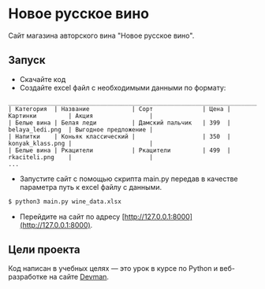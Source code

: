 # Новое русское вино

Сайт магазина авторского вина "Новое русское вино".

## Запуск

- Скачайте код
- Создайте excel файл с необходимыми данными по формату:
```text
________________________________________________________________________________________________________
| Категория  | Название            | Сорт              | Цена |	Картинки         | Акция                |
| Белые вина | Белая леди          | Дамский пальчик   | 399  | belaya_ledi.png	 | Выгодное предложение |
| Напитки    | Коньяк классический |                   | 350  |	konyak_klass.png |                      |
| Белые вина | Ркацители           | Ркацители         | 499  |	rkaciteli.png	 |                      |
...
```
- Запустите сайт с помощью скрипта main.py передав в качестве параметра 
путь к excel файлу с данными.
```bash
$ python3 main.py wine_data.xlsx
```
- Перейдите на сайт по адресу [http://127.0.0.1:8000](http://127.0.0.1:8000).

## Цели проекта

Код написан в учебных целях — это урок в курсе по Python и веб-разработке на сайте [Devman](https://dvmn.org).

